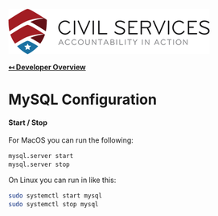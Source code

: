 ![Civil Services Logo](../docs/img/logo.png "Civil Services Logo")

**[↤ Developer Overview](../README.md)**

MySQL Configuration
===

#### Start / Stop

For MacOS you can run the following:

```bash
mysql.server start
mysql.server stop
```

On Linux you can run in like this:

```bash
sudo systemctl start mysql
sudo systemctl stop mysql
```